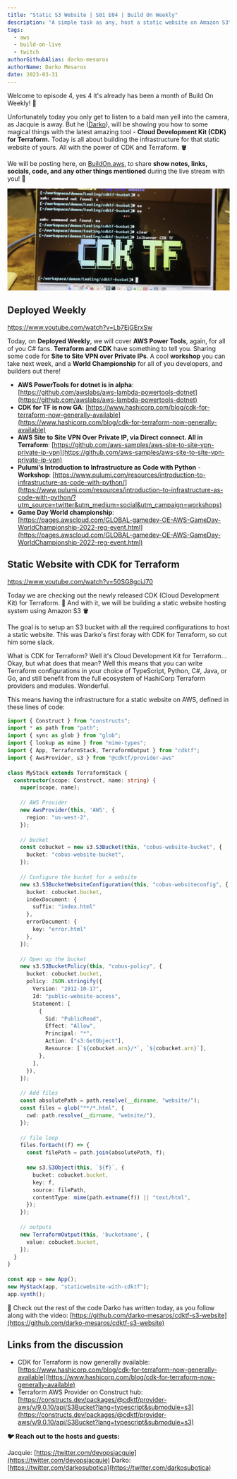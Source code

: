```yaml
---
title: "Static S3 Website | S01 E04 | Build On Weekly"
description: "A simple task as any, host a static website on Amazon S3"
tags:
  - aws
  - build-on-live
  - twitch
authorGithubAlias: darko-mesaros
authorName: Darko Mesaros
date: 2023-03-31
---
```


Welcome to episode 4, yes 4 it's already has been a month of Build On Weekly! 🥳

Unfortunately today you only get to listen to a bald man yell into the camera, as Jacquie is away. But he ([Darko](https://twitter.com/darkosubotica)), will be showing you how to some magical things with the latest amazing tool - **Cloud Development Kit (CDK) for Terraform.** Today is all about building the infrastructure for that static website of yours. All with the power of CDK and Terraform. 🪣

We will be posting here, on [BuildOn.aws](/livestreams/build-on-weekly), to share **show notes, links, socials, code, and any other things mentioned** during the live stream with you! 🚀

![CDK Terraform](images/header.webp)

## Deployed Weekly

https://www.youtube.com/watch?v=Lb7EjGErxSw

Today, on **Deployed Weekly**, we will cover **AWS Power Tools**, again, for all of you C# fans. **Terraform and CDK** have something to tell you. Sharing some code for **Site to Site VPN over Private IPs**. A cool **workshop** you can take next week, and a **World Championship** for all of you developers, and builders out there!

- **AWS PowerTools for dotnet is in alpha**: [https://github.com/awslabs/aws-lambda-powertools-dotnet](https://github.com/awslabs/aws-lambda-powertools-dotnet)
- **CDK for TF is now GA**: [https://www.hashicorp.com/blog/cdk-for-terraform-now-generally-available](https://www.hashicorp.com/blog/cdk-for-terraform-now-generally-available)
- **AWS Site to Site VPN Over Private IP, via Direct connect. All in Terraform**:
[](https://aws.amazon.com/blogs/networking-and-content-delivery/introducing-aws-site-to-site-vpn-private-ip-vpns/)[https://github.com/aws-samples/aws-site-to-site-vpn-private-ip-vpn](https://github.com/aws-samples/aws-site-to-site-vpn-private-ip-vpn)
- **Pulumi’s Introduction to Infrastructure as Code with Python** - **Workshop**: [https://www.pulumi.com/resources/introduction-to-infrastructure-as-code-with-python/](https://www.pulumi.com/resources/introduction-to-infrastructure-as-code-with-python/?utm_source=twitter&utm_medium=social&utm_campaign=workshops)
- **Game Day World championship**: [https://pages.awscloud.com/GLOBAL-gamedev-OE-AWS-GameDay-WorldChampionship-2022-reg-event.html](https://pages.awscloud.com/GLOBAL-gamedev-OE-AWS-GameDay-WorldChampionship-2022-reg-event.html)

## Static Website with CDK for Terraform

https://www.youtube.com/watch?v=50SG8gciJ70

Today we are checking out the newly released CDK (Cloud Development Kit) for Terraform. 🥳 And with it, we will be building a static website hosting system using Amazon S3 🪣

The goal is to setup an S3 bucket with all the required configurations to host a static website. This was Darko's first foray with CDK for Terraform, so cut him some slack.

What is CDK for Terraform? Well it's Cloud Development Kit for Terraform... Okay, but what does that mean? Well this means that you can write Terraform configurations in your choice of TypeScript, Python, C#, Java, or Go, and still benefit from the full ecosystem of HashiCorp Terraform providers and modules. Wonderful.

This means having the infrastructure for a static website on AWS, defined in these lines of code:

```typescript
import { Construct } from "constructs";
import * as path from "path";
import { sync as glob } from "glob";
import { lookup as mime } from "mime-types";
import { App, TerraformStack, TerraformOutput } from "cdktf";
import { AwsProvider, s3 } from "@cdktf/provider-aws"

class MyStack extends TerraformStack {
  constructor(scope: Construct, name: string) {
    super(scope, name);

    // AWS Provider
    new AwsProvider(this, 'AWS', {
      region: "us-west-2",
    });

    // Bucket
    const cobucket = new s3.S3Bucket(this, "cobus-website-bucket", {
      bucket: "cobus-website-bucket",
    });
    
    // Configure the bucket for a website
    new s3.S3BucketWebsiteConfiguration(this, "cobus-websiteconfig", {
      bucket: cobucket.bucket,
      indexDocument: {
        suffix: "index.html"
      },
      errorDocument: {
        key: "error.html"
      },
    });

    // Open up the bucket
    new s3.S3BucketPolicy(this, "cobus-policy", {
      bucket: cobucket.bucket,
      policy: JSON.stringify({
        Version: "2012-10-17",
        Id: "public-website-access",
        Statement: [
          {
            Sid: "PublicRead",
            Effect: "Allow",
            Principal: "*",
            Action: ["s3:GetObject"],
            Resource: [`${cobucket.arn}/*`, `${cobucket.arn}`],
          },
        ],
      }),
    });

    // Add files
    const absolutePath = path.resolve(__dirname, "website/");
    const files = glob("**/*.html", {
      cwd: path.resolve(__dirname, "website/"),
    });

    // file loop
    files.forEach((f) => {
      const filePath = path.join(absolutePath, f);

      new s3.S3Object(this, `${f}`, {
        bucket: cobucket.bucket,
        key: f,
        source: filePath,
        contentType: mime(path.extname(f)) || "text/html",
      });
    });

    // outputs
    new TerraformOutput(this, 'bucketname', {
      value: cobucket.bucket,
    });
  }
}

const app = new App();
new MyStack(app, "staticwebsite-with-cdktf");
app.synth();
```

💾 Check out the rest of the code Darko has written today, as you follow along with the video: [https://github.com/darko-mesaros/cdktf-s3-website](https://github.com/darko-mesaros/cdktf-s3-website)

## Links from the discussion

- CDK for Terraform is now generally available: [https://www.hashicorp.com/blog/cdk-for-terraform-now-generally-available](https://www.hashicorp.com/blog/cdk-for-terraform-now-generally-available)
- Terraform AWS Provider on Construct hub: [https://constructs.dev/packages/@cdktf/provider-aws/v/9.0.10/api/S3Bucket?lang=typescript&submodule=s3](https://constructs.dev/packages/@cdktf/provider-aws/v/9.0.10/api/S3Bucket?lang=typescript&submodule=s3)

**🐦 Reach out to the hosts and guests:**

Jacquie: [https://twitter.com/devopsjacquie](https://twitter.com/devopsjacquie)
Darko: [https://twitter.com/darkosubotica](https://twitter.com/darkosubotica)
